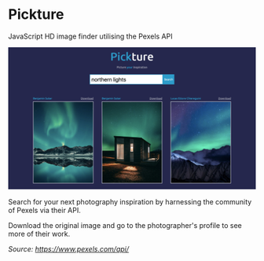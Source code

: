 # Pickture
JavaScript HD image finder utilising the Pexels API

![Pickture Screenshot](./Pickture.jpg)

Search for your next photography inspiration by harnessing the community of Pexels via their API.

Download the original image and go to the photographer's profile to see more of their work.

*Source: https://www.pexels.com/api/*
